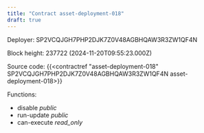 ```yaml
---
title: "Contract asset-deployment-018"
draft: true
---
```

Deployer: SP2VCQJGH7PHP2DJK7Z0V48AGBHQAW3R3ZW1QF4N


 



Block height: 237722 (2024-11-20T09:55:23.000Z)

Source code: {{<contractref "asset-deployment-018" SP2VCQJGH7PHP2DJK7Z0V48AGBHQAW3R3ZW1QF4N asset-deployment-018>}}

Functions:

* disable _public_
* run-update _public_
* can-execute _read_only_
